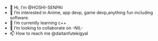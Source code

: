 - 👋 Hi, I’m @HOSHI-SENPAI
- 👀 I’m interested in Anime, app devp, game devp,anything fun including software.
- 🌱 I’m currently learning c++
- 💞️ I’m looking to collaborate on -NIL-
- 📫 How to reach me @daitanfutekigyal

<!---
HOSHI-SENPAI/HOSHI-SENPAI is a ✨ special ✨ repository because its `README.md` (this file) appears on your GitHub profile.
You can click the Preview link to take a look at your changes.
--->
